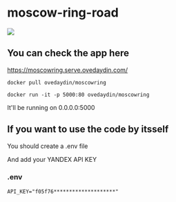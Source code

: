 # moscow-ring-road

![](https://media.giphy.com/media/YIOGWJyappSafEpDKx/giphy.gif)

## You can check the app here
https://moscowring.serve.ovedaydin.com/
```
docker pull ovedaydin/moscowring
```
```
docker run -it -p 5000:80 ovedaydin/moscowring
```
It'll be running on 0.0.0.0:5000



## If you want to use the code by itsself

You should create a .env file

And add your YANDEX API KEY 

### .env

```
API_KEY="f05f76********************"
```

